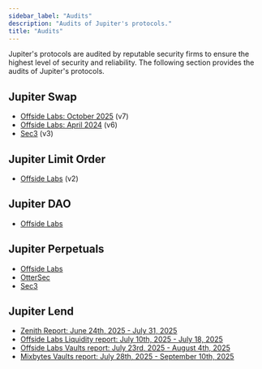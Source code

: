 ```yaml
---
sidebar_label: "Audits"
description: "Audits of Jupiter's protocols."
title: "Audits"
---
```


<head>
    <title>Audits</title>
    <meta name="twitter:card" content="summary" />
</head>

Jupiter's protocols are audited by reputable security firms to ensure the highest level of security and reliability. The following section provides the audits of Jupiter's protocols.

## Jupiter Swap

- [Offside Labs: October 2025](/audits/swap-v6-offside-october-2025.pdf) (v7)
- [Offside Labs: April 2024](/audits/swap-v6-offside-april-2024.pdf) (v6)
- [Sec3](/audits/swap-v3-sec3.pdf) (v3)

## Jupiter Limit Order

- [Offside Labs](/audits/limit-v2-offside.pdf) (v2)

## Jupiter DAO

- [Offside Labs](/audits/dao-offside.pdf)

## Jupiter Perpetuals

- [Offside Labs](/audits/perpetual-offside.pdf)
- [OtterSec](/audits/perpetual-ottersec.pdf)
- [Sec3](/audits/perpetual-sec3.pdf)

## Jupiter Lend

- [Zenith Report: June 24th, 2025 - July 31, 2025](/audits/lend-zenith.pdf)
- [Offside Labs Liquidity report: July 10th, 2025 - July 18, 2025](/audits/lend-liquidity-offside.pdf)
- [Offside Labs Vaults report: July 23rd, 2025 - August 4th, 2025](/audits/lend-vault-offside.pdf)
- [Mixbytes Vaults report: July 28th, 2025 - September 10th, 2025](/audits/lend-vault-mixbytes.pdf)